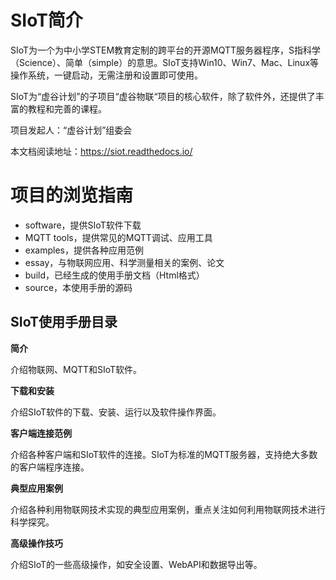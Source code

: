 # SIoT简介

SIoT为一个为中小学STEM教育定制的跨平台的开源MQTT服务器程序，S指科学（Science）、简单（simple）的意思。SIoT支持Win10、Win7、Mac、Linux等操作系统，一键启动，无需注册和设置即可使用。

SIoT为“虚谷计划”的子项目“虚谷物联“项目的核心软件，除了软件外，还提供了丰富的教程和完善的课程。

项目发起人：“虚谷计划”组委会

本文档阅读地址：https://siot.readthedocs.io/

# 项目的浏览指南

- software，提供SIoT软件下载
- MQTT tools，提供常见的MQTT调试、应用工具
- examples，提供各种应用范例
- essay，与物联网应用、科学测量相关的案例、论文
- build，已经生成的使用手册文档（Html格式）
- source，本使用手册的源码


## SIoT使用手册目录

**简介**

介绍物联网、MQTT和SIoT软件。

**下载和安装**

介绍SIoT软件的下载、安装、运行以及软件操作界面。

**客户端连接范例**

介绍各种客户端和SIoT软件的连接。SIoT为标准的MQTT服务器，支持绝大多数的客户端程序连接。

**典型应用案例**

介绍各种利用物联网技术实现的典型应用案例，重点关注如何利用物联网技术进行科学探究。

**高级操作技巧**

介绍SIoT的一些高级操作，如安全设置、WebAPI和数据导出等。
